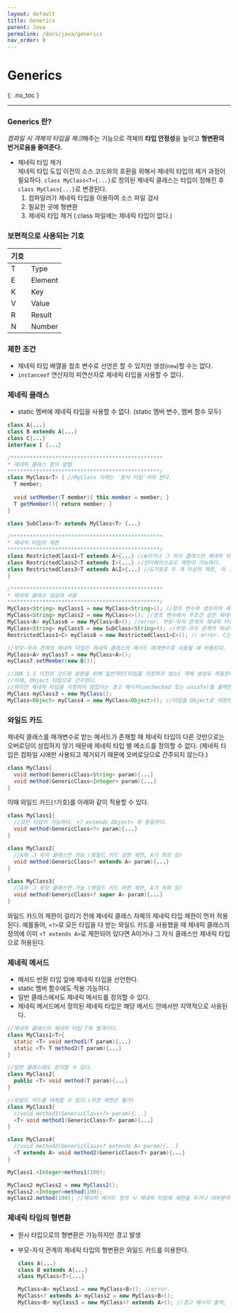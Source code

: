 ```yaml
---
layout: default
title: Generics
parent: Java
permalink: /docs/java/generics
nav_order: 8
---
```


# Generics
{: .no_toc }

---

### Generics 란?

*컴파일 시 객체의 타입을 체크*해주는 기능으로 객체의 **타입 안정성**을 높이고 **형변환의 번거로움을 줄여준다.**

- 제네릭 타입 제거  
  제네릭 타입 도입 이전의 소스 코드와의 호환을 위해서 제네릭 타입의 제거 과정이 필요하다. `class MyClass<T>{...}`로 정의된 제네릭 클래스는 타입이 정해진 후 `class MyClass{...}`로 변경된다.
  1. 컴파일러가 제네릭 타입을 이용하여 소스 파일 검사
  2. 필요한 곳에 형변환
  3. 제네릭 타입 제거 (.class 파일에는 제네릭 타입이 없다.)



### 보편적으로 사용되는 기호

| 기호 |         |
| ---- | ------- |
| T    | Type    |
| E    | Element |
| K    | Key     |
| V    | Value   |
| R    | Result  |
| N    | Number  |



### 제한 조건

- 제네릭 타입 배열을 참조 변수로 선언은 할 수 있지만 생성(`new`)할 수는 없다.
- `instanceof` 연산자의 피연산자로 제네릭 타입을 사용할 수 없다.



### 제네릭 클래스

- static 멤버에 제네릭 타입을 사용할 수 없다. (static 멤버 변수, 멤버 함수 모두)

```java
class A{...}
class B extends A{...}
class C{...}
interface I {...}

/************************************************
* 제네릭 클래스 정의 방법
************************************************/
class MyClass<T> { //MyClass 자체는 '원시 타입'이라 한다.
  T member;
  
  void setMember(T member){ this.member = member; }
  T getMember(){ return member; }
}

class SubClass<T> extends MyClass<T> {...}

/************************************************
* 제네릭 타입의 제한
************************************************/
class RestrictedClass1<T extends A>{...} //A이거나 그 자식 클래스만 제네릭 타입으로 지정할 수 있다.
class RestrictedClass2<T extends I>{...} //인터페이스로도 제한이 가능하다.
class RestrictedClass3<T extends A&I>{...} //&기호로 두 개 이상의 제한, 이 경우 제네릭 타입은 A이거나 그 자식 클래스 이면서 I 인터페이스를 구현해야한다는 뜻이다.
}

/************************************************
* 제네릭 클래스 생성과 사용
************************************************/
MyClass<String> myClass1 = new MyClass<String>(); //참조 변수와 생성자의 제네릭 타입은 무조건 같아야한다.
MyClass<String> myClass2 = new MyClass<>(); //참조 변수에서 무조건 같은 제네릭 타입이 생성자 타입으로 지정되어야함을 알고있기 때문에 생략 가능
MyClass<A> myClass6 = new MyClass<B>(); //error. 부모-자식 관계의 제네릭 타입은 제네릭 클래스 객체 생성 시 허용되지 않는다. 제네릭 타입은 무조건 같아야한다.
MyClass<String> myClass5 = new SubClass<String>(); //부모-자식 관계의 제네릭 클래스도 제네릭 타입은 일치해야한다.
RestrictedClass1<C> myClass8 = new RestrictedClass1<C>(); // error. C는 A의 자식 클래스가 아니다.

//부모-자식 관계의 제네릭 타입은 제네릭 클래스의 메서드 매개변수로 사용될 때 허용된다.
MyClass<A> myClass7 = new MyClass<A>();
myClass7.setMember(new B());

//JDK 1.5 이전의 코드와 호환을 위해 일반적인(타입을 지정하지 않는) 객체 생성도 허용한다.
//이때, Object 타입으로 간주한다.
//하지만 제네릭 타입을 지정하지 않았다는 경고 메시지(unchecked 또는 unsafe)를 출력한다.
MyClass myClass3 = new MyClass();
MyClass<Object> myClass4 = new MyClass<Object>(); //타입을 Object로 지정하면 경고 메시지는 출력되지 않는다.
```



### 와일드 카드

제네릭 클래스를 매개변수로 받는 메서드가 존재할 때 제네릭 타입이 다른 것만으로는 오버로딩이 성립하지 않기 때문에 제네릭 타입 별 메소드를 정의할 수 없다. (제네릭 타입은 컴파일 시에만 사용되고 제거되기 때문에 오버로딩으로 간주되지 않는다.)

```java
class MyClass{
  void method(GenericClass<String> param){...}
  void method(GenericClass<Integer> param){...}
}
```

이때 와일드 카드(`?`기호)를 아래와 같이 적용할 수 있다.

```java
class MyClass1{
  //모든 타입이 가능하다. <? extends Object> 와 동일하다.
  void method(GenericClass<?> param){...}
}

class MyClass2{
  //A와 그 자식 클래스만 가능 (와일드 카드 상한 제한, A가 최상 임)
  void method(GenericClass<? extends A> param){...}
}
  
class MyClass3{
  //A와 그 부모 클래스만 가능 (와일드 카드 하한 제한, A가 최하 임)
  void method(GenericClass<? super A> param){...}
}
```

와일드 카드의 제한이 걸리기 전에 제네릭 클래스 자체의 제네릭 타입 제한이 먼저 적용된다. 예를들어, `<?>`로 모든 타입을 다 받는 와일드 카드를 사용했을 때 제네릭 클래스의 정의에 이미 `<T extends A>`로 제한되어 있다면 A이거나 그 자식 클래스만 제네릭 타입으로 허용된다.



### 제네릭 메서드

- 메서드 반환 타입 앞에 제네릭 타입을 선언한다. 
- static 멤버 함수에도 적용 가능하다.
- 일반 클래스에서도 제네릭 메서드를 정의할 수 있다. 
- 제네릭 메서드에서 정의된 제네릭 타입은 해당 메서드 안에서만 지역적으로 사용된다.

```java
//제네릭 클래스의 제네릭 타입 T와 별개이다.
class MyClass1<T>{
  static <T> void method1(T param){...}
  static <T> T method2(T param){...}
}

//일반 클래스에도 정의할 수 있다.
class MyClass2{
  public <T> void method(T param){...}
}

//와일드 카드를 대체할 수 있다.(하한 제한은 불가)
class MyClass3{
  //void method1(GenericClass<?> param){...}
  <T> void method1(GenericClass<T> param){...}
}

class MyClass4{
  //void method2(GenericClass<? extends A> param){...}
  <T extends A> void method2(GenericClass<T> param){...}
}

MyClass1.<Integer>methos1(100);

MyClass2 myClass2 = new MyClass2();
myClass2.<Integer>method(100);
myClass2.method(100); //제네릭 메서드 정의 시 제네릭 타입에 제한을 두거나 대부분의 일반적인 타입의 경우 컴파일러가 추정 가능하여 생략할 수 있다.
```



### 제네릭 타입의 형변환

- 원시 타입으로의 형변환은 가능하지만 경고 발생

- 부모-자식 관계의 제네릭 타입의 형변환은 와일드 카드를 이용한다.  

  ```java
  class A{...}
  class B extends A{...}
  class MyClass<T>{...}
  
  MyClass<A> myClass1 = new MyClass<B>(); //error.
  MyClass<? extends A> myClass2 = new MyClass<B>();
  MyClass<B> myClass3 = new MyClass<? extends A>(); //경고 메시지 출력, 확인되지 않은 형변환
  ```

